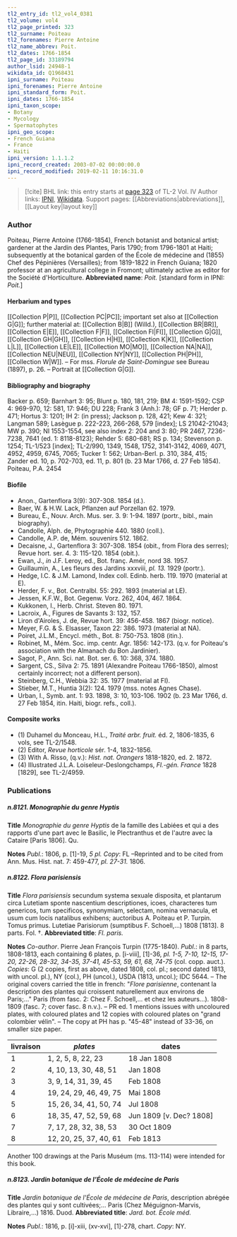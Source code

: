 ```yaml
---
tl2_entry_id: tl2_vol4_0381
tl2_volume: vol4
tl2_page_printed: 323
tl2_surname: Poiteau
tl2_forenames: Pierre Antoine
tl2_name_abbrev: Poit.
tl2_dates: 1766-1854
tl2_page_id: 33189794
author_lsid: 24948-1
wikidata_id: Q1968431
ipni_surname: Poiteau
ipni_forenames: Pierre Antoine
ipni_standard_form: Poit.
ipni_dates: 1766-1854
ipni_taxon_scope: 
- Botany
- Mycology
- Spermatophytes
ipni_geo_scope: 
- French Guiana
- France
- Haiti
ipni_version: 1.1.1.2
ipni_record_created: 2003-07-02 00:00:00.0
ipni_record_modified: 2019-02-11 10:16:31.0
---
```


> [!cite] BHL link: this entry starts at [page 323](https://www.biodiversitylibrary.org/page/33189794) of TL-2 Vol. IV
> Author links: [IPNI](https://www.ipni.org/a/24948-1), [Wikidata](https://www.wikidata.org/wiki/Q1968431). Support pages: [[Abbreviations|abbreviations]], [[Layout key|layout key]]

### Author

Poiteau, Pierre Antoine (1766-1854), French botanist and botanical artist; gardener at the Jardin des Plantes, Paris 1790; from 1796-1801 at Haiti; subsequently at the botanical garden of the École de médecine and (1855) Chef des Pépinières (Versailles); from 1819-1822 in French Guiana; 1820 professor at an agricultural college in Fromont; ultimately active as editor for the Société d'Horticulture. 
**Abbreviated name**: *Poit.* \[standard form in IPNI: *Poit.*\]

#### Herbarium and types

[[Collection P|P]], [[Collection PC|PC]]; important set also at [[Collection G|G]]; further material at: [[Collection B|B]] (Willd.), [[Collection BR|BR]], [[Collection E|E]], [[Collection F|F]], [[Collection FI|FI]], [[Collection G|G]], [[Collection GH|GH]], [[Collection H|H]], [[Collection K|K]], [[Collection L|L]], [[Collection LE|LE]], [[Collection MO|MO]], [[Collection NA|NA]], [[Collection NEU|NEU]], [[Collection NY|NY]], [[Collection PH|PH]], [[Collection W|W]]. – For mss. *Florule de Saint-Domingue* see Bureau (1897), p. 26. – Portrait at [[Collection G|G]].

#### Bibliography and biography

Backer p. 659; Barnhart 3: 95; Blunt p. 180, 181, 219; BM 4: 1591-1592; CSP 4: 969-970, 12: 581, 17: 946; DU 228; Frank 3 (Anh.): 78; GF p. 71; Herder p. 471; Hortus 3: 1201; IH 2: (in press); Jackson p. 128, 421; Kew 4: 321; Langman 589; Lasègue p. 222-223, 266-268, 579 \[index\]; LS 21042-21043; MW p. 390; NI 1553-1554, see also index 2: 204 and 3: 80; PR 2467, 7236-7238, 7641 (ed. 1: 8118-8123); Rehder 5: 680-681; RS p. 134; Stevenson p. 1254; TL-1/523 \[index\]; TL-2/990, 1349, 1548, 1752, 3141-3142, 4069, 4071, 4952, 4959, 6745, 7065; Tucker 1: 562; Urban-Berl. p. 310, 384, 415; Zander ed. 10, p. 702-703, ed. 11, p. 801 (b. 23 Mar 1766, d. 27 Feb 1854). Poiteau, P.A. 2454

#### Biofile

- Anon., Gartenflora 3(9): 307-308. 1854 (d.).
- Baer, W. & H.W. Lack, Pflanzen auf Porzellan 62. 1979.
- Bureau, É., Nouv. Arch. Mus. ser. 3. 9: 1-94. 1897 (portr., bibl., main biography).
- Candolle, Alph. de, Phytographie 440. 1880 (coll.).
- Candolle, A.P. de, Mém. souvenirs 512. 1862.
- Decaisne, J., Gartenflora 3: 307-308. 1854 (obit., from Flora des serres); Revue hort. ser. 4. 3: 115-120. 1854 (obit.).
- Ewan, J., *in* J.F. Leroy, ed., Bot. franç. Amér, nord 38. 1957.
- Guillaumin, A., Les fleurs des Jardins xxxviii, *pl. 13.* 1929 (portr.).
- Hedge, I.C. & J.M. Lamond, Index coll. Edinb. herb. 119. 1970 (material at E).
- Herder, F. v., Bot. Centralbl. 55: 292. 1893 (material at LE).
- Jessen, K.F.W., Bot. Gegenw. Vorz. 262, 404, 467. 1864.
- Kukkonen, I., Herb. Christ. Steven 80. 1971.
- Lacroix, A., Figures de Savants 3: 132, 157.
- Liron d'Airoles, J. de, Revue hort. 39: 456-458. 1867 (biogr. notice).
- Meyer, F.G. & S. Elsasser, Taxon 22: 386. 1973 (material at NA).
- Poiret, J.L.M., Encycl. méth., Bot. 8: 750-753. 1808 (itin.).
- Robinet, M., Mém. Soc. imp. centr. Agr. 1856: 142-173. (q.v. for Poiteau's association with the Almanach du Bon Jardinier).
- Sagot, P., Ann. Sci. nat. Bot. ser. 6. 10: 368, 374. 1880.
- Sargent, CS., Silva 2: 75. 1891 (Alexandre Poiteau 1766-1850), almost certainly incorrect; not a different person).
- Steinberg, C.H., Webbia 32: 35. 1977 (material at FI).
- Stieber, M.T., Huntia 3(2): 124. 1979 (mss. notes Agnes Chase).
- Urban, I., Symb. ant. 1: 93. 1898, 3: 10, 103-106. 1902 (b. 23 Mar 1766, d. 27 Feb 1854, itin. Haiti, biogr. refs., coll.).

#### Composite works

- (1) Duhamel du Monceau, H.L., *Traité arbr. fruit.* éd. 2, 1806-1835, 6 vols, see TL-2/1548.
- (2) Editor, *Revue horticole* sér. 1-4, 1832-1856.
- (3) With A. Risso, (q.v.): *Hist. nat. Orangers* 1818-1820, ed. 2. 1872.
- (4) Illustrated J.L.A. Loiseleur-Deslongchamps, *Fl.-gén. France* 1828 \[1829\], see TL-2/4959.

### Publications

##### n.8121. Monographie du genre Hyptis

**Title**
*Monographie du genre Hyptis* de la famille des Labiées et qui a des rapports d'une part avec le Basilic, le Plectranthus et de l'autre avec la Cataire \[Paris 1806\]. Qu.

**Notes**
*Publ*.: 1806, p. \[1\]-19, *5 pl. Copy*: FL –Reprinted and to be cited from Ann. Mus. Hist. nat. 7: 459-477, *pl. 27-31.* 1806.

##### n.8122. Flora parisiensis

**Title**
*Flora parisiensis* secundum systema sexuale disposita, et plantarum circa Lutetiam sponte nascentium descriptiones, icoes, characteres tum genericos, tum specificos, synonymiam, selectam, nomina vernacula, et usum cum locis natalibus exhibens; auctoribus A. Poiteau et P. Turpin. Tomus primus. Lutetiae Parisiorum (sumptibus F. Schoell,...) 1808 \[1813\]. 8 parts. Fol. †.
**Abbreviated title**: *Fl. paris.*

**Notes**
*Co-author*. Pierre Jean François Turpin (1775-1840).
*Publ*.: in 8 parts, 1808-1813, each containing 6 plates, p. \[i-viii\], \[1\]-36, *pl. 1-5, 7-10, 12-15, 17-20, 22-26, 28-32, 34-35, 37-41, 45-53, 59, 61, 68, 74-75* (col. copp. auct.). *Copies*: G (2 copies, first as above, dated 1808, col. pl.; second dated 1813, with uncol. pl.), NY (col.), PH (uncol.), USDA (1813, uncol.); IDC 5644. – The original covers carried the title in french: "*Flore parisienne*, contenant la description des plantes qui croissent naturellement aux environs de Paris;..." Paris (from fasc. 2: Chez F. Schoell,... et chez les auteurs...). 1808-1809 (fasc. 7; cover fasc. 8 n.v.). – PR ed. 1 mentions issues with uncoloured plates, with coloured plates and 12 copies with coloured plates on "grand colombier vélin". – The copy at PH has p. "45-48" instead of 33-36, on smaller size paper.

|livraison	|*plates*	|dates|
|---	|---	|---	|
|1	|1, 2, 5, 8, 22, 23	|18 Jan 1808|
|2	|4, 10, 13, 30, 48, 51	|Jan 1808|
|3	|3, 9, 14, 31, 39, 45	|Feb 1808|
|4	|19, 24, 29, 46, 49, 75	|Mai 1808|
|5	|15, 26, 34, 41, 50, 74	|Jul 1808|
|6	|18, 35, 47, 52, 59, 68	|Jun 1809 \[v. Dec? 1808\]|
|7	|7, 17, 28, 32, 38, 53	|30 Oct 1809|
|8	|12, 20, 25, 37, 40, 61	|Feb 1813|

Another 100 drawings at the Paris Muséum (ms. 113-114) were intended for this book.

##### n.8123. Jardin botanique de l'École de médecine de Paris

**Title**
*Jardin botanique de l'École de médecine de Paris*, description abrégée des plantes qui y sont cultivées;... Paris (Chez Méguignon-Marvis, Libraire,...) 1816. Duod.
**Abbreviated title**: *Jard. bot. École méd.*

**Notes**
*Publ*.: 1816, p. \[i\]-xiii, (xv-xvi\], \[1\]-278, chart. *Copy*: NY.


